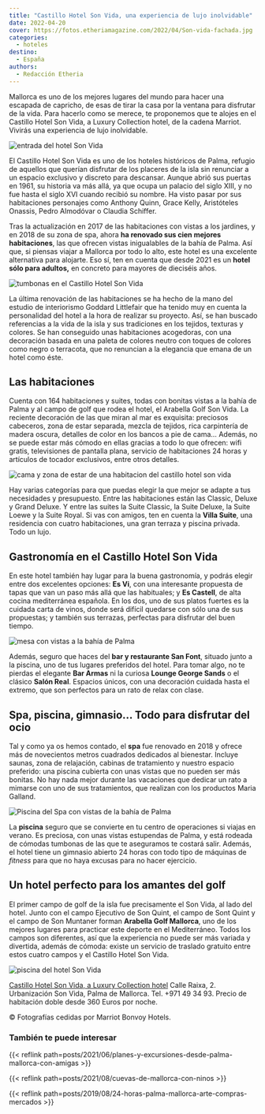 ```yaml
---
title: "Castillo Hotel Son Vida, una experiencia de lujo inolvidable"
date: 2022-04-20
cover: https://fotos.etheriamagazine.com/2022/04/Son-vida-fachada.jpg
categories: 
  - hoteles
destino: 
  - España
authors: 
  - Redacción Etheria
---
```


Mallorca es uno de los mejores lugares del mundo para hacer una escapada de capricho, de esas de tirar la casa por la ventana para disfrutar de la vida. Para hacerlo como se merece, te proponemos que te alojes en el Castillo Hotel Son Vida, a Luxury Collection hotel, de la cadena Marriot. Vivirás una experiencia de lujo inolvidable.

![entrada del hotel Son Vida](https://fotos.etheriamagazine.com/2022/04/Son-vida-fachada.jpg "Fachada del Castillo Hotel Son Vida.")

El Castillo Hotel Son Vida es uno de los hoteles históricos de Palma, refugio de 
aquellos que querían disfrutar de los placeres de la isla sin renunciar a un espacio 
exclusivo y discreto para descansar. Aunque abrió sus puertas en 1961, su historia va 
más allá, ya que ocupa un palacio del siglo XIII, y no fue hasta el siglo XVI cuando 
recibió su nombre. Ha visto pasar por sus habitaciones personajes como Anthony Quinn, 
Grace Kelly, Aristóteles Onassis, Pedro Almodóvar o Claudia Schiffer. 

Tras la actualización en 2017 de las habitaciones con vistas a los jardines, y en 2018 
de su zona de spa, ahora **ha renovado sus cien mejores habitaciones**, las que ofrecen 
vistas inigualables de la bahía de Palma. Así que, si piensas viajar a Mallorca por todo 
lo alto, este hotel es una excelente alternativa para alojarte. Eso sí, ten en cuenta 
que desde 2021 es un **hotel sólo para adultos,** en concreto para mayores de dieciséis 
años. 

![tumbonas en el Castillo Hotel Son Vida](https://fotos.etheriamagazine.com/2022/04/Son-vida-piscina.jpg "Piscina del Castillo Hotel Son Vida.")

La última renovación de las habitaciones se ha hecho de la mano del estudio de 
interiorismo Goddard Littlefair que ha tenido muy en cuenta la personalidad del hotel a 
la hora de realizar su proyecto. Así, se han buscado referencias a la vida de la isla y 
sus tradiciones en los tejidos, texturas y colores. Se han conseguido unas habitaciones 
acogedoras, con una decoración basada en una paleta de colores neutro con toques de 
colores como negro o terracota, que no renuncian a la elegancia que emana de un hotel 
como éste. 

## Las habitaciones

Cuenta con 164 habitaciones y suites, todas con bonitas vistas a la bahía de Palma y al 
campo de golf que rodea el hotel, el Arabella Golf Son Vida. La reciente decoración de 
las que miran al mar es exquisita: preciosos cabeceros, zona de estar separada, mezcla 
de tejidos, rica carpintería de madera oscura, detalles de color en los bancos a pie de 
cama… Además, no se puede estar más cómodo en ellas gracias a todo lo que ofrecen: wifi 
gratis, televisiones de pantalla plana, servicio de habitaciones 24 horas y artículos de 
tocador exclusivos, entre otros detalles. 

![cama y zona de estar de una habitacion del castillo hotel son vida](https://fotos.etheriamagazine.com/2022/04/son-vida-habitacion-deluxe.jpg "Habitación Deluxe del Castillo Hotel Son Vida.")

Hay varias categorías para que puedas elegir la que mejor se adapte a tus necesidades y 
presupuesto. Entre las habitaciones están las Classic, Deluxe y Grand Deluxe. Y entre 
las suites la Suite Classic, la Suite Deluxe, la Suite Loewe y la Suite Royal. Si vas 
con amigos, ten en cuenta la **Villa Suite**, una residencia con cuatro habitaciones, 
una gran terraza y piscina privada. Todo un lujo. 

## Gastronomía en el Castillo Hotel Son Vida

En este hotel también hay lugar para la buena gastronomía, y podrás elegir entre dos 
excelentes opciones: **Es Vi**, con una interesante propuesta de tapas que van un paso 
más allá que las habituales; y **Es Castell**, de alta cocina mediterránea española. En 
los dos, uno de sus platos fuertes es la cuidada carta de vinos, donde será difícil 
quedarse con sólo una de sus propuestas; y también sus terrazas, perfectas para 
disfrutar del buen tiempo. 

![mesa con vistas a la bahía de Palma](https://fotos.etheriamagazine.com/2022/04/son-vida-restaurante.jpg "Mesa para almorzar en el Castillo Hotel Son Vida.")

Además, seguro que haces del **bar y restaurante San Font**, situado junto a la piscina, 
uno de tus lugares preferidos del hotel. Para tomar algo, no te pierdas el elegante 
**Bar Armas** ni la curiosa **Lounge George Sands** o el clásico **Salón Real**. 
Espacios únicos, con una decoración cuidada hasta el extremo, que son perfectos para un 
rato de relax con clase. 

## Spa, piscina, gimnasio… Todo para disfrutar del ocio

Tal y como ya os hemos contado, el **spa** fue renovado en 2018 y ofrece más de 
novecientos metros cuadrados dedicados al bienestar. Incluye saunas, zona de relajación, 
cabinas de tratamiento y nuestro espacio preferido: una piscina cubierta con unas vistas 
que no pueden ser más bonitas. No hay nada mejor durante las vacaciones que dedicar un 
rato a mimarse con uno de sus tratamientos, que realizan con los productos Maria 
Galland. 

![Piscina del Spa con vistas de la bahía de Palma](https://fotos.etheriamagazine.com/2022/04/son-vida-piscina-spa.jpg "Piscina del Spa con zona de relax.")

La **piscina** seguro que se convierte en tu centro de operaciones si viajas en verano. 
Es preciosa, con unas vistas estupendas de Palma, y está rodeada de cómodas tumbonas de 
las que te aseguramos te costará salir. Además, el hotel tiene un gimnasio abierto 24 
horas con todo tipo de máquinas de _fitness_ para que no haya excusas para no hacer 
ejercicio. 

## Un hotel perfecto para los amantes del golf

El primer campo de golf de la isla fue precisamente el Son Vida, al lado del hotel. 
Junto con el campo Ejecutivo de Son Quint, el campo de Sont Quint y el campo de Son 
Muntaner forman **Arabella Golf Mallorca**, uno de los mejores lugares para practicar 
este deporte en el Mediterráneo. Todos los campos son diferentes, así que la experiencia 
no puede ser más variada y divertida, además de cómoda: existe un servicio de traslado 
gratuito entre estos cuatro campos y el Castillo Hotel Son Vida. 

![piscina del hotel Son Vida](https://fotos.etheriamagazine.com/2022/04/son-vida-bar-piscina.jpg "Bar de la piscina del Castillo Hotel Son Vida.")

[Castillo Hotel Son Vida, a Luxury Collection 
hotel](https://www.marriott.com/en-us/hotels/pmilc-castillo-hotel-son-vida-a-luxury-collection-hotel-mallorca/overview/) 
Calle Raixa, 2. Urbanización Son Vida, Palma de Mallorca. Tel. +971 49 34 93. Precio de 
habitación doble desde 360 Euros por noche. 

© Fotografías cedidas por Marriot Bonvoy Hotels. 

### También te puede interesar

{{< reflink path=posts/2021/06/planes-y-excursiones-desde-palma-mallorca-con-amigas >}} 

{{< reflink path=posts/2021/08/cuevas-de-mallorca-con-ninos >}} 

{{< reflink path=posts/2019/08/24-horas-palma-mallorca-arte-compras-mercados >}}
